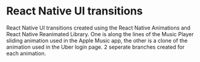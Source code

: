# React Native UI transitions
React Native UI transitions created using the React Native Animations and React Native Reanimated Library.
One is along the lines of the Music Player sliding animation used in the Apple Music app, the other is a clone of the animation used in the Uber login page.
2 seperate branches created for each animation.

